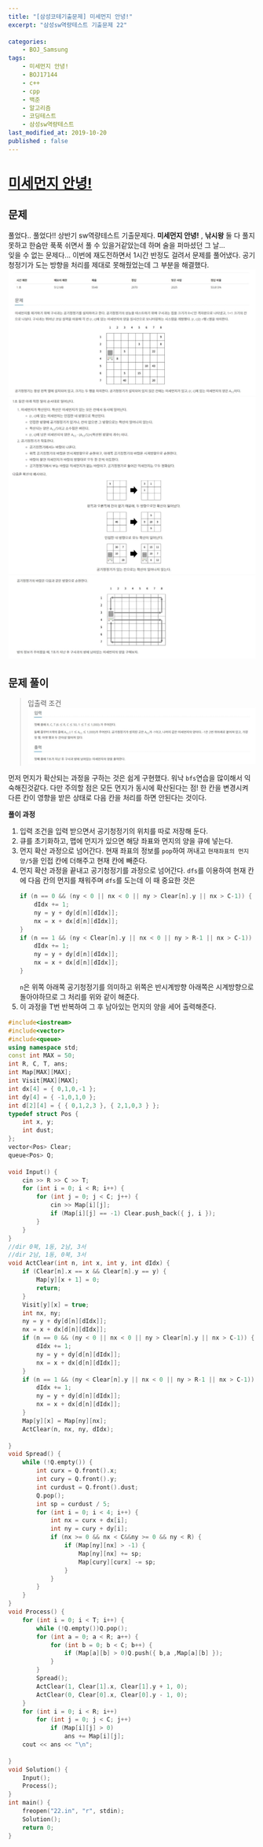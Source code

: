 ```yaml
---
title: "[삼성코테기출문제] 미세먼지 안녕!"
excerpt: "삼성sw역량테스트 기출문제 22"

categories:
    - BOJ_Samsung
tags:
    - 미세먼지 안녕!
    - BOJ17144
    - c++
    - cpp
    - 백준
    - 알고리즘
    - 코딩테스트
    - 삼성sw역량테스트
last_modified_at: 2019-10-20
published : false
---  
```

# [미세먼지 안녕!](https://www.acmicpc.net/problem/17144)  
  
## 문제  
풀었다.. 풀었다!! 상반기 sw역량테스트 기출문제다. __미세먼지 안녕!__ , __낚시왕__ 둘 다 풀지 못하고 한숨만 푹푹 쉬면서 풀 수 있을거같았는데 하며 술을 퍼마셨던 그 날...  
잊을 수 없는 문제다... 이번에 재도전하면서 1시간 반정도 걸려서 문제를 풀어냈다. 공기청정기가 도는 방향을 처리를 제대로 못해줬었는데 그 부분을 해결했다.
[![문제](/assets/BOJ-samsung/2019-10-20-SamsungEX22-img01.jpg)](/assets/BOJ-samsung/2019-10-20-SamsungEX22-img01.jpg)  
[![문제](/assets/BOJ-samsung/2019-10-20-SamsungEX22-img02.jpg)](/assets/BOJ-samsung/2019-10-20-SamsungEX22-img02.jpg)  
[![문제](/assets/BOJ-samsung/2019-10-20-SamsungEX22-img03.jpg)](/assets/BOJ-samsung/2019-10-20-SamsungEX22-img03.jpg)  
  
## 문제 풀이  
>입출력 조건  
[![입력](/assets/BOJ-samsung/2019-10-20-SamsungEX22-img04.jpg)](/assets/BOJ-samsung/2019-10-20-SamsungEX22-img04.jpg)  
  
먼저 먼지가 확산되는 과정을 구하는 것은 쉽게 구현했다. 워낙 `bfs`연습을 많이해서 익숙해진것같다. 다만 주의할 점은 모든 먼지가 동시에 확산된다는 점! 한 칸을 변경시켜 다른 칸이 영향을 받은 상태로 다음 칸을 처리를 하면 안된다는 것이다.
  
__풀이 과정__  
1. 입력 조건을 입력 받으면서 공기청정기의 위치를 따로 저장해 둔다.  
2. 큐를 초기화하고, 맵에 먼지가 있으면 해당 좌표와 먼지의 양을 큐에 넣는다.  
3. 먼지 확산 과정으로 넘어간다. 현재 좌표의 정보를 `pop`하여 꺼내고 `현재좌표의 먼지양/5`을 인접 칸에 더해주고 현재 칸에 빼준다.  
4. 먼지 확산 과정을 끝내고 공기청정기를 과정으로 넘어간다. `dfs`를 이용하여 현재 칸에 다음 칸의 먼지를 채워주며 `dfs`를 도는데 이 때 중요한 것은  
    ```cpp  
    if (n == 0 && (ny < 0 || nx < 0 || ny > Clear[n].y || nx > C-1)) {
		dIdx += 1;
		ny = y + dy[d[n][dIdx]];
		nx = x + dx[d[n][dIdx]];
	}
	if (n == 1 && (ny < Clear[n].y || nx < 0 || ny > R-1 || nx > C-1)) {
		dIdx += 1;
		ny = y + dy[d[n][dIdx]];
		nx = x + dx[d[n][dIdx]];
	}
    ```  
    `n`은 위쪽 아래쪽 공기청정기를 의미하고 위쪽은 반시계방향 아래쪽은 시계방향으로 돌아야하므로 그 처리를 위와 같이 해준다.
5. 이 과정을 T번 반복하여 그 후 남아있는 먼지의 양을 세어 출력해준다.  

```cpp
#include<iostream>
#include<vector>
#include<queue>
using namespace std;
const int MAX = 50;
int R, C, T, ans;
int Map[MAX][MAX];
int Visit[MAX][MAX];
int dx[4] = { 0,1,0,-1 };
int dy[4] = { -1,0,1,0 };
int d[2][4] = { { 0,1,2,3 }, { 2,1,0,3 } };
typedef struct Pos {
	int x, y;
	int dust;
};
vector<Pos> Clear;
queue<Pos> Q;

void Input() {
	cin >> R >> C >> T;
	for (int i = 0; i < R; i++) {
		for (int j = 0; j < C; j++) {
			cin >> Map[i][j];
			if (Map[i][j] == -1) Clear.push_back({ j, i });
		}
	}
}
//dir 0북, 1동, 2남, 3서
//dir 2남, 1동, 0북, 3서
void ActClear(int n, int x, int y, int dIdx) {
	if (Clear[n].x == x && Clear[n].y == y) {
		Map[y][x + 1] = 0;
		return;
	}
	Visit[y][x] = true;
	int nx, ny;
	ny = y + dy[d[n][dIdx]];
	nx = x + dx[d[n][dIdx]];
	if (n == 0 && (ny < 0 || nx < 0 || ny > Clear[n].y || nx > C-1)) {
		dIdx += 1;
		ny = y + dy[d[n][dIdx]];
		nx = x + dx[d[n][dIdx]];
	}
	if (n == 1 && (ny < Clear[n].y || nx < 0 || ny > R-1 || nx > C-1)) {
		dIdx += 1;
		ny = y + dy[d[n][dIdx]];
		nx = x + dx[d[n][dIdx]];
	}
	Map[y][x] = Map[ny][nx];
	ActClear(n, nx, ny, dIdx);

}
void Spread() {
	while (!Q.empty()) {
		int curx = Q.front().x;
		int cury = Q.front().y;
		int curdust = Q.front().dust;
		Q.pop();
		int sp = curdust / 5;
		for (int i = 0; i < 4; i++) {
			int nx = curx + dx[i];
			int ny = cury + dy[i];
			if (nx >= 0 && nx < C&&ny >= 0 && ny < R) {
				if (Map[ny][nx] > -1) {
					Map[ny][nx] += sp;
					Map[cury][curx] -= sp;
				}
			}
		}
	}
}
void Process() {
	for (int i = 0; i < T; i++) {
		while (!Q.empty())Q.pop();
		for (int a = 0; a < R; a++) {
			for (int b = 0; b < C; b++) {
				if (Map[a][b] > 0)Q.push({ b,a ,Map[a][b] });
			}
		}
		Spread();
		ActClear(1, Clear[1].x, Clear[1].y + 1, 0);
		ActClear(0, Clear[0].x, Clear[0].y - 1, 0);
	}
	for (int i = 0; i < R; i++)
		for (int j = 0; j < C; j++)
			if (Map[i][j] > 0)
				ans += Map[i][j];
	cout << ans << "\n";

}
void Solution() {
	Input();
	Process();
}
int main() {
	freopen("22.in", "r", stdin);
	Solution();
	return 0;
}
```